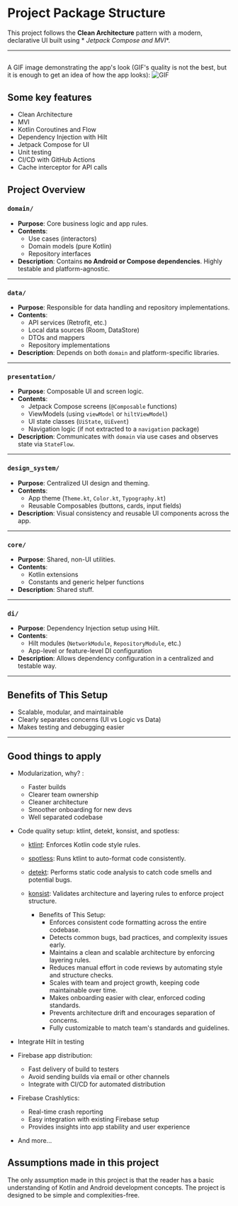 # Project Package Structure

This project follows the **Clean Architecture** pattern with a modern, declarative UI built using *
*Jetpack Compose and MVI**.

---
## 
A GIF image demonstrating the app's look (GIF's quality is not the best, but it is enough to get an idea of how the app looks):
![GIF](assets/rick_and_morty.gif)

## Some key features
- Clean Architecture
- MVI
- Kotlin Coroutines and Flow
- Dependency Injection with Hilt
- Jetpack Compose for UI
- Unit testing
- CI/CD with GitHub Actions
- Cache interceptor for API calls

## Project Overview

### `domain/`

- **Purpose**: Core business logic and app rules.
- **Contents**:
    - Use cases (interactors)
    - Domain models (pure Kotlin)
    - Repository interfaces
- **Description**: Contains **no Android or Compose dependencies**. Highly testable and platform-agnostic.

---

### `data/`

- **Purpose**: Responsible for data handling and repository implementations.
- **Contents**:
    - API services (Retrofit, etc.)
    - Local data sources (Room, DataStore)
    - DTOs and mappers
    - Repository implementations
- **Description**: Depends on both `domain` and platform-specific libraries.

---

### `presentation/`

- **Purpose**: Composable UI and screen logic.
- **Contents**:
    - Jetpack Compose screens (`@Composable` functions)
    - ViewModels (using `viewModel` or `hiltViewModel`)
    - UI state classes (`UiState`, `UiEvent`)
    - Navigation logic (if not extracted to a `navigation` package)
- **Description**: Communicates with `domain` via use cases and observes state via `StateFlow`.

---

### `design_system/`

- **Purpose**: Centralized UI design and theming.
- **Contents**:
    - App theme (`Theme.kt`, `Color.kt`, `Typography.kt`)
    - Reusable Composables (buttons, cards, input fields)
- **Description**: Visual consistency and reusable UI components across the app.

---

### `core/`

- **Purpose**: Shared, non-UI utilities.
- **Contents**:
    - Kotlin extensions
    - Constants and generic helper functions
- **Description**: Shared stuff.

---

### `di/`

- **Purpose**: Dependency Injection setup using Hilt.
- **Contents**:
    - Hilt modules (`NetworkModule`, `RepositoryModule`, etc.)
    - App-level or feature-level DI configuration
- **Description**: Allows dependency configuration in a centralized and testable way.

---


## Benefits of This Setup

- Scalable, modular, and maintainable
- Clearly separates concerns (UI vs Logic vs Data)
- Makes testing and debugging easier

---

## Good things to apply

- Modularization, why? :
    - Faster builds
    - Clearer team ownership
    - Cleaner architecture
    - Smoother onboarding for new devs
    - Well separated codebase

- Code quality setup: ktlint, detekt, konsist, and spotless:
    - [ktlint](https://github.com/pinterest/ktlint): Enforces Kotlin code style rules.
    - [spotless](https://github.com/diffplug/spotless): Runs ktlint to auto-format code
      consistently.
    - [detekt](https://github.com/detekt/detekt): Performs static code analysis to catch code smells
      and potential bugs.
    - [konsist](https://github.com/LemonAppDev/konsist): Validates architecture and layering rules
      to enforce project structure.

        - Benefits of This Setup:
          - Enforces consistent code formatting across the entire codebase.
          - Detects common bugs, bad practices, and complexity issues early.
          - Maintains a clean and scalable architecture by enforcing layering rules.
          - Reduces manual effort in code reviews by automating style and structure checks.
          - Scales with team and project growth, keeping code maintainable over time.
          - Makes onboarding easier with clear, enforced coding standards.
          - Prevents architecture drift and encourages separation of concerns.
          - Fully customizable to match team's standards and guidelines.
- Integrate Hilt in testing
- Firebase app distribution:
    - Fast delivery of build to testers
    - Avoid sending builds via email or other channels
    - Integrate with CI/CD for automated distribution

- Firebase Crashlytics:
    - Real-time crash reporting
    - Easy integration with existing Firebase setup
    - Provides insights into app stability and user experience

- And more...

## Assumptions made in this project
The only assumption made in this project is that the reader has a basic understanding of Kotlin and Android development concepts. The project is designed to be simple and complexities-free.